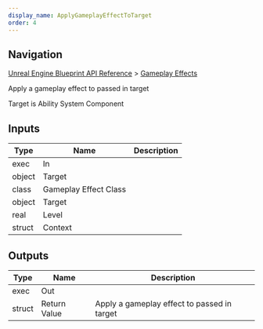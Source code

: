```yaml
---
display_name: ApplyGameplayEffectToTarget
order: 4
---
```

## Navigation

[Unreal Engine Blueprint API Reference](https://dev.epicgames.com/documentation/en-us/unreal-engine/BlueprintAPI) > [Gameplay Effects](https://dev.epicgames.com/documentation/en-us/unreal-engine/BlueprintAPI/GameplayEffects)

Apply a gameplay effect to passed in target

Target is Ability System Component

## Inputs

| Type | Name | Description |
| --- | --- | --- |
| exec | In |  |
| object | Target |  |
| class | Gameplay Effect Class |  |
| object | Target |  |
| real | Level |  |
| struct | Context |  |

## Outputs

| Type | Name | Description |
| --- | --- | --- |
| exec | Out |  |
| struct | Return Value | Apply a gameplay effect to passed in target |
